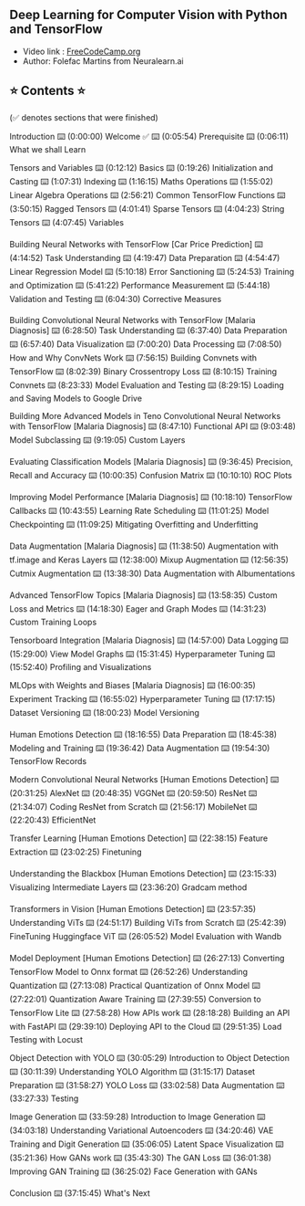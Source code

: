 ## Deep Learning for Computer Vision with Python and TensorFlow
* Video link : [FreeCodeCamp.org](https://www.youtube.com/watch?v=IA3WxTTPXqQ)
* Author: Folefac Martins from Neuralearn.ai

## ⭐️ Contents ⭐️
(✅ denotes sections that were finished)

Introduction
⌨️ (0:00:00) Welcome ✅
⌨️ (0:05:54) Prerequisite
⌨️ (0:06:11) What we shall Learn

Tensors and Variables
⌨️ (0:12:12) Basics
⌨️ (0:19:26) Initialization and Casting
⌨️ (1:07:31) Indexing
⌨️ (1:16:15) Maths Operations
⌨️ (1:55:02) Linear Algebra Operations
⌨️ (2:56:21) Common TensorFlow Functions
⌨️ (3:50:15) Ragged Tensors
⌨️ (4:01:41) Sparse Tensors
⌨️ (4:04:23) String Tensors
⌨️ (4:07:45) Variables

Building Neural Networks with TensorFlow [Car Price Prediction]
⌨️ (4:14:52) Task Understanding
⌨️ (4:19:47) Data Preparation
⌨️ (4:54:47) Linear Regression Model
⌨️ (5:10:18) Error Sanctioning
⌨️ (5:24:53) Training and Optimization
⌨️ (5:41:22) Performance Measurement
⌨️ (5:44:18) Validation and Testing
⌨️ (6:04:30) Corrective Measures

Building Convolutional Neural Networks with TensorFlow [Malaria Diagnosis]
⌨️ (6:28:50) Task Understanding
⌨️ (6:37:40) Data Preparation
⌨️ (6:57:40) Data Visualization
⌨️ (7:00:20) Data Processing
⌨️ (7:08:50) How and Why ConvNets Work
⌨️ (7:56:15) Building Convnets with TensorFlow
⌨️ (8:02:39) Binary Crossentropy Loss
⌨️ (8:10:15) Training Convnets
⌨️ (8:23:33) Model Evaluation and Testing
⌨️ (8:29:15) Loading and Saving Models to Google Drive

Building More Advanced Models in Teno Convolutional Neural Networks with TensorFlow [Malaria Diagnosis]
⌨️ (8:47:10) Functional API
⌨️ (9:03:48) Model Subclassing
⌨️ (9:19:05) Custom Layers

Evaluating Classification Models [Malaria Diagnosis]
⌨️ (9:36:45) Precision, Recall and Accuracy
⌨️ (10:00:35) Confusion Matrix
⌨️ (10:10:10) ROC Plots

Improving Model Performance [Malaria Diagnosis]
⌨️ (10:18:10) TensorFlow Callbacks
⌨️ (10:43:55) Learning Rate Scheduling
⌨️ (11:01:25) Model Checkpointing
⌨️ (11:09:25) Mitigating Overfitting and Underfitting

Data Augmentation [Malaria Diagnosis]
⌨️ (11:38:50) Augmentation with tf.image and Keras Layers
⌨️ (12:38:00) Mixup Augmentation
⌨️ (12:56:35) Cutmix Augmentation
⌨️ (13:38:30) Data Augmentation with Albumentations

Advanced TensorFlow Topics [Malaria Diagnosis]
⌨️ (13:58:35) Custom Loss and Metrics
⌨️ (14:18:30) Eager and Graph Modes
⌨️ (14:31:23) Custom Training Loops

Tensorboard Integration [Malaria Diagnosis]
⌨️ (14:57:00) Data Logging
⌨️ (15:29:00) View Model Graphs
⌨️ (15:31:45) Hyperparameter Tuning
⌨️ (15:52:40) Profiling and Visualizations

MLOps with Weights and Biases [Malaria Diagnosis]
⌨️ (16:00:35) Experiment Tracking
⌨️ (16:55:02) Hyperparameter Tuning
⌨️ (17:17:15) Dataset Versioning
⌨️ (18:00:23) Model Versioning

Human Emotions Detection
⌨️ (18:16:55) Data Preparation
⌨️ (18:45:38) Modeling and Training
⌨️ (19:36:42) Data Augmentation
⌨️ (19:54:30) TensorFlow Records

Modern Convolutional Neural Networks [Human Emotions Detection]
⌨️ (20:31:25) AlexNet
⌨️ (20:48:35) VGGNet
⌨️ (20:59:50) ResNet
⌨️ (21:34:07) Coding ResNet from Scratch
⌨️ (21:56:17) MobileNet
⌨️ (22:20:43) EfficientNet

Transfer Learning [Human Emotions Detection]
⌨️ (22:38:15) Feature Extraction
⌨️ (23:02:25) Finetuning

Understanding the Blackbox [Human Emotions Detection]
⌨️ (23:15:33) Visualizing Intermediate Layers
⌨️ (23:36:20) Gradcam method

Transformers in Vision [Human Emotions Detection]
⌨️ (23:57:35) Understanding ViTs
⌨️ (24:51:17) Building ViTs from Scratch
⌨️ (25:42:39) FineTuning Huggingface ViT
⌨️ (26:05:52) Model Evaluation with Wandb

Model Deployment [Human Emotions Detection]
⌨️ (26:27:13) Converting TensorFlow Model to Onnx format
⌨️ (26:52:26) Understanding Quantization
⌨️ (27:13:08) Practical Quantization of Onnx Model
⌨️ (27:22:01) Quantization Aware Training
⌨️ (27:39:55) Conversion to TensorFlow Lite
⌨️ (27:58:28) How APIs work
⌨️ (28:18:28) Building an API with FastAPI
⌨️ (29:39:10) Deploying API to the Cloud
⌨️ (29:51:35) Load Testing with Locust

Object Detection with YOLO
⌨️ (30:05:29) Introduction to Object Detection
⌨️ (30:11:39) Understanding YOLO Algorithm
⌨️ (31:15:17) Dataset Preparation
⌨️ (31:58:27) YOLO Loss
⌨️ (33:02:58) Data Augmentation
⌨️ (33:27:33) Testing

Image Generation
⌨️ (33:59:28) Introduction to Image Generation
⌨️ (34:03:18) Understanding Variational Autoencoders
⌨️ (34:20:46) VAE Training and Digit Generation
⌨️ (35:06:05) Latent Space Visualization
⌨️ (35:21:36) How GANs work
⌨️ (35:43:30) The GAN Loss
⌨️ (36:01:38) Improving GAN Training
⌨️ (36:25:02) Face Generation with GANs

Conclusion
⌨️ (37:15:45) What's Next